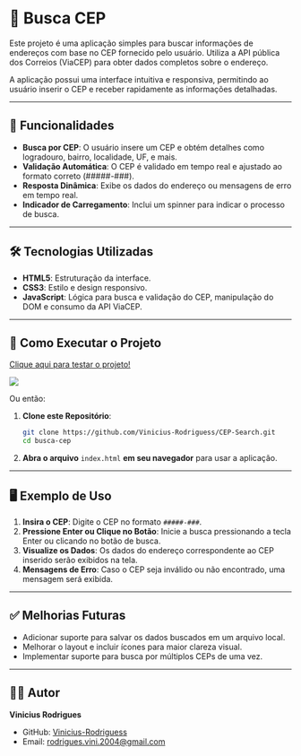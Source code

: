 # 📍 **Busca CEP**

Este projeto é uma aplicação simples para buscar informações de endereços com base no CEP fornecido pelo usuário. Utiliza a API pública dos Correios (ViaCEP) para obter dados completos sobre o endereço.

A aplicação possui uma interface intuitiva e responsiva, permitindo ao usuário inserir o CEP e receber rapidamente as informações detalhadas.

---

## 🚀 **Funcionalidades**

- **Busca por CEP**: O usuário insere um CEP e obtém detalhes como logradouro, bairro, localidade, UF, e mais.
- **Validação Automática**: O CEP é validado em tempo real e ajustado ao formato correto (#####-###).
- **Resposta Dinâmica**: Exibe os dados do endereço ou mensagens de erro em tempo real.
- **Indicador de Carregamento**: Inclui um spinner para indicar o processo de busca.

---

## 🛠️ **Tecnologias Utilizadas**

- **HTML5**: Estruturação da interface.
- **CSS3**: Estilo e design responsivo.
- **JavaScript**: Lógica para busca e validação do CEP, manipulação do DOM e consumo da API ViaCEP.

---

## 🔧 **Como Executar o Projeto**

<a href="https://vinicius-rodriguess.github.io/CEP-Search/">Clique aqui para testar o projeto!</a>

<img src="./src/img/BuscaCep.png">

Ou então:

1. **Clone este Repositório**:

   ```bash
   git clone https://github.com/Vinicius-Rodriguess/CEP-Search.git
   cd busca-cep
   ```

2. **Abra o arquivo** `index.html` **em seu navegador** para usar a aplicação.

---

## 🖥️ **Exemplo de Uso**

1. **Insira o CEP**: Digite o CEP no formato `#####-###`.
2. **Pressione Enter ou Clique no Botão**: Inicie a busca pressionando a tecla Enter ou clicando no botão de busca.
3. **Visualize os Dados**: Os dados do endereço correspondente ao CEP inserido serão exibidos na tela.
4. **Mensagens de Erro**: Caso o CEP seja inválido ou não encontrado, uma mensagem será exibida.

---

## ✅ **Melhorias Futuras**

- Adicionar suporte para salvar os dados buscados em um arquivo local.
- Melhorar o layout e incluir ícones para maior clareza visual.
- Implementar suporte para busca por múltiplos CEPs de uma vez.

---

## 👨‍💻 **Autor**

**Vinicius Rodrigues**

- GitHub: [Vinicius-Rodriguess](https://github.com/Vinicius-Rodriguess)
- Email: rodrigues.vini.2004@gmail.com
